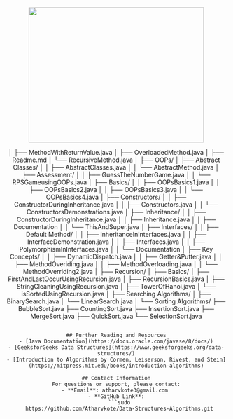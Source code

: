 <div align="center">
<img align="center" src="Essentials/Javacup.jpg" height=309px width=400px>

│   ├── MethodWithReturnValue.java
│   ├── OverloadedMethod.java
│   ├── Readme.md
│   └── RecursiveMethod.java
│
├── OOPs/
│   ├── Abstract Classes/
│   │   ├── AbstractClasses.java
│   │   └── AbstractMethod.java
│   ├── Assessment/
│   │   ├── GuessTheNumberGame.java
│   │   └── RPSGameusingOOPs.java
│   ├── Basics/
│   │   ├── OOPsBasics1.java
│   │   ├── OOPsBasics2.java
│   │   ├── OOPsBasics3.java
│   │   └── OOPsBasics4.java
│   ├── Constructors/
│   │   ├── ConstructorDuringInheritance.java
│   │   ├── Constructors.java
│   │   └── ConstructorsDemonstrations.java
│   ├── Inheritance/
│   │   ├── ConstructorDuringInheritance.java
│   │   ├── Inheritance.java
│   │   ├── Documentation 
│   │   └── ThisAndSuper.java
│   ├── Interfaces/ 
│   │   ├── Default Method/
│   │   ├── InheritanceInInterfaces.java
│   │   ├── InterfaceDemonstration.java
│   │   ├── Interfaces.java
│   │   ├── PolymorphismInInterfaces.java
│   │   └── Documentation
│   ├── Key Concepts/
│   │   ├── DynamicDispatch.java
│   │   ├── Getter&Putter.java
│   │   ├── MethodOveriding.java
│   │   ├── MethodOverloading.java
│   │   └── MethodOverriding2.java
│
├── Recursion/
│   ├── Basics/
│   ├── FirstAndLastOccurUsingRecursion.java
│   ├── RecursionBasics.java
│   ├── StringCleaningUsingRecursion.java
│   ├── TowerOfHanoi.java
│   └── isSortedUsingRecursion.java
│
├── Searching Algorithms/
│   ├── BinarySearch.java
│   └── LinearSearch.java
│
└── Sorting Algorithms/
    ├── BubbleSort.java
    ├── CountingSort.java
    ├── InsertionSort.java
    ├── MergeSort.java
    ├── QuickSort.java
    └── SelectionSort.java

```

## Further Reading and Resources
- [Java Documentation](https://docs.oracle.com/javase/8/docs/)
- [GeeksforGeeks Data Structures](https://www.geeksforgeeks.org/data-structures/)
- [Introduction to Algorithms by Cormen, Leiserson, Rivest, and Stein](https://mitpress.mit.edu/books/introduction-algorithms)

## Contact Information
For questions or support, please contact:
- **Email**: atharvkote3@gmail.com 
- **GitHub Link**:
  ```sudo
  https://github.com/Atharvkote/Data-Structures-Algorithms.git
